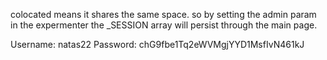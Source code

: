 colocated means it shares the same space.
so by setting the admin param in the expermenter the _SESSION array will
persist through the main page.

Username: natas22
Password: chG9fbe1Tq2eWVMgjYYD1MsfIvN461kJ
